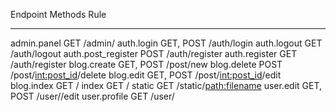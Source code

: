 Endpoint            Methods    Rule
------------------  ---------  --------------------------
admin.panel         GET        /admin/
auth.login          GET, POST  /auth/login
auth.logout         GET        /auth/logout
auth.post_register  POST       /auth/register
auth.register       GET        /auth/register
blog.create         GET, POST  /post/new
blog.delete         POST       /post/<int:post_id>/delete
blog.edit           GET, POST  /post/<int:post_id>/edit
blog.index          GET        /
index               GET        /
static              GET        /static/<path:filename>
user.edit           GET, POST  /user/<username>/edit
user.profile        GET        /user/<username>
